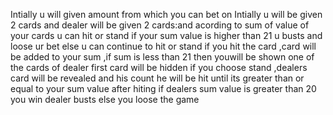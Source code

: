  Intially u will given amount from which you can bet on Intially u will be given 2 cards and dealer will be given 2 cards:and acording to sum of value of your cards u can hit or stand if your sum value is higher than 21 u busts and loose ur bet else u can continue to hit or stand if you hit the card ,card will be added to your sum ,if sum is less than 21 then youwill be shown one of the cards of dealer first card will be hidden if you choose stand ,dealers card will be revealed and his count he will be hit until its greater than or equal to your sum value after hiting if dealers sum value is greater than 20 you win dealer busts else you loose the game
 
